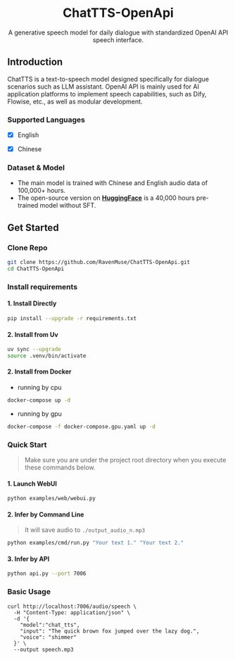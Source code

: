 <div align="center">



# ChatTTS-OpenApi
A generative speech model for daily dialogue with standardized OpenAI API 
speech interface. 


</div>

## Introduction

ChatTTS is a text-to-speech model designed specifically for dialogue scenarios such as LLM assistant. 
OpenAI API is mainly used for AI application platforms to implement speech capabilities, such as Dify, Flowise, etc., as well as modular development.

### Supported Languages
- [x] English
- [x] Chinese


### Dataset & Model

- The main model is trained with Chinese and English audio data of 100,000+ hours.
- The open-source version on **[HuggingFace](https://huggingface.co/2Noise/ChatTTS)** is a 40,000 hours pre-trained model without SFT.


## Get Started
### Clone Repo
```bash
git clone https://github.com/RavenMuse/ChatTTS-OpenApi.git
cd ChatTTS-OpenApi
```
 
### Install requirements
#### 1. Install Directly
```bash
pip install --upgrade -r requirements.txt
```

#### 2. Install from Uv
```bash
uv sync --upgrade
source .venv/bin/activate
```

#### 2. Install from Docker
- running by cpu
```bash
docker-compose up -d
```
- running by gpu
```bash
docker-compose -f docker-compose.gpu.yaml up -d
```

### Quick Start
> Make sure you are under the project root directory when you execute these commands below.

#### 1. Launch WebUI
```bash
python examples/web/webui.py
```

#### 2. Infer by Command Line
> It will save audio to `./output_audio_n.mp3`

```bash
python examples/cmd/run.py "Your text 1." "Your text 2."
```

#### 3. Infer by API

```bash
python api.py --port 7006
```

### Basic Usage

```shell
curl http://localhost:7006/audio/speech \
  -H "Content-Type: application/json" \
  -d '{
    "model":"chat_tts",
    "input": "The quick brown fox jumped over the lazy dog.",
    "voice": "shimmer"
  }' \
  --output speech.mp3
```
